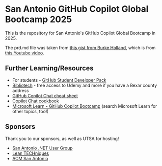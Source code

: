 # San Antonio GitHub Copilot Global Bootcamp 2025

This is the repository for San Antonio's GitHub Copilot Global Bootcamp in 2025.

The prd.md file was taken from [this gist from Burke Holland](https://gist.githubusercontent.com/burkeholland/24802296b5bfaaf7fb775c81cd626512/raw/47f080101d7977f2a0261add5db933e0cc2413e5/prd.md), which is from [this Youtube video](https://youtu.be/dutyOc_cAEU?si=XH-oFG_vG5fW_MSa).

## Further Learning/Resources
* For students - [GitHub Student Developer Pack](https://education.github.com/pack)
* [Bibliotech](https://bexarbibliotech.org/) - free access to Udemy and more if you have a Bexar county address
* [GitHub Copilot Chat cheat sheet](https://docs.github.com/en/copilot/using-github-copilot/copilot-chat/github-copilot-chat-cheat-sheet)
* [Copilot Chat cookbook](https://docs.github.com/en/copilot/copilot-chat-cookbook)
* [Microsoft Learn - GitHub Copilot Bootcamp](https://learn.microsoft.com/en-us/collections/p0w1cj0p7eeg53) (search Microsoft Learn for other topics, too!)

## Sponsors

Thank you to our sponsors, as well as UTSA for hosting!

* [San Antonio .NET User Group](https://www.meetup.com/sadnug/)
* [Lean TECHniques](https://leantechniques.com/)
* [ACM San Antonio](https://www.meetup.com/acm-sa/)
